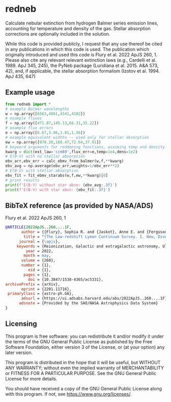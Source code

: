 # redneb

Calculate nebular extinction from hydrogen Balmer series emission lines, 
accounting for temperature and density of the gas. Stellar absorption 
corrections are optionally included in the solution.

While this code is provided publicly, I request that any use thereof be 
cited in any publications in which this code is used. 
The publication which originally introduced and used this code is
Flury et al. 2022 ApJS 260, 1. Please also cite any relevant
relevant extinction laws (e.g., Cardelli et al. 1989. ApJ 345, 245),
the PyNeb package (Luridiana et al. 2015. A&A 573, 42), and, if applicable,
the stellar absorption formalism (Izotov et al. 1994. ApJ 435, 647)

## Example usage

``` python
from redneb import *
# example Balmer wavelengths
w = np.array([6563,4861,4341,4102])
# example fluxes
f = np.array([471.87,145.13,66.31,35.22])
# example flux errors
e = np.array([6.67,3.06,1.81,1.56])
# example equivalent widths -- used only for stellar absorption
ew = np.array([978.20,160.47,72.64,37.91])
# keyword arguments for reddening functions, assuming temp and density
kwarg = dict(ext_law='ccm89',flux_err=e,temp=1e4,dens=1e2)
# E(B-V) with no stellar absorption
ebv_arr,ebv_err = calc_ebmv_from_balmer(w,f,**kwarg)
ebv_avg = np.average(ebv_arr,weights=1/ebv_err**2)
# E(B-V) with stellar absorption
ebv_fit = fit_ebmv_starabs(w,f,ew,**kwarg)[0]
# print results
print(f'E(B-V) without star absn: {ebv_avg:.3f}')
print(f'E(B-V) with star absn: {ebv_fit:.3f}')
```

## BibTeX reference (as provided by NASA/ADS)
Flury et al. 2022 ApJS 260, 1
``` bibtex
@ARTICLE{2022ApJS..260....1F,
       author = {{Flury}, Sophia R. and {Jaskot}, Anne E. and {Ferguson}, Harry C. and {Worseck}, G{\'a}bor and {Makan}, Kirill and {Chisholm}, John and {Saldana-Lopez}, Alberto and {Schaerer}, Daniel and {McCandliss}, Stephan and {Wang}, Bingjie and {Ford}, N.~M. and {Heckman}, Timothy and {Ji}, Zhiyuan and {Giavalisco}, Mauro and {Amorin}, Ricardo and {Atek}, Hakim and {Blaizot}, Jeremy and {Borthakur}, Sanchayeeta and {Carr}, Cody and {Castellano}, Marco and {Cristiani}, Stefano and {De Barros}, Stephane and {Dickinson}, Mark and {Finkelstein}, Steven L. and {Fleming}, Brian and {Fontanot}, Fabio and {Garel}, Thibault and {Grazian}, Andrea and {Hayes}, Matthew and {Henry}, Alaina and {Mauerhofer}, Valentin and {Micheva}, Genoveva and {Oey}, M.~S. and {Ostlin}, Goran and {Papovich}, Casey and {Pentericci}, Laura and {Ravindranath}, Swara and {Rosdahl}, Joakim and {Rutkowski}, Michael and {Santini}, Paola and {Scarlata}, Claudia and {Teplitz}, Harry and {Thuan}, Trinh and {Trebitsch}, Maxime and {Vanzella}, Eros and {Verhamme}, Anne and {Xu}, Xinfeng},
        title = "{The Low-redshift Lyman Continuum Survey. I. New, Diverse Local Lyman Continuum Emitters}",
      journal = {\apjs},
     keywords = {Reionization, Galactic and extragalactic astronomy, Ultraviolet astronomy, Hubble Space Telescope, 1383, 563, 1736, 761, Astrophysics - Astrophysics of Galaxies, Astrophysics - Cosmology and Nongalactic Astrophysics},
         year = 2022,
        month = may,
       volume = {260},
       number = {1},
          eid = {1},
        pages = {1},
          doi = {10.3847/1538-4365/ac5331},
archivePrefix = {arXiv},
       eprint = {2201.11716},
 primaryClass = {astro-ph.GA},
       adsurl = {https://ui.adsabs.harvard.edu/abs/2022ApJS..260....1F},
      adsnote = {Provided by the SAO/NASA Astrophysics Data System}
}
```

## Licensing

This program is free software: you can redistribute it and/or modify it under the terms of the GNU General Public License as published by the Free Software Foundation, either version 3 of the License, or (at your option) any later version.

This program is distributed in the hope that it will be useful, but WITHOUT ANY WARRANTY; without even the implied warranty of MERCHANTABILITY or FITNESS FOR A PARTICULAR PURPOSE. See the GNU General Public License for more details.

You should have received a copy of the GNU General Public License along with this program. If not, see <https://www.gnu.org/licenses/>.
